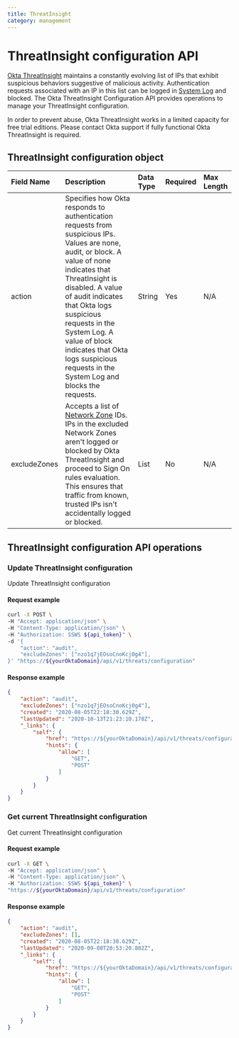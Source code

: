 ```yaml
---
title: ThreatInsight
category: management
---
```


# ThreatInsight configuration API

[Okta ThreatInsight](https://help.okta.com/okta_help.htm?id=ext_threatinsight) maintains a constantly evolving list of IPs that exhibit suspicious behaviors suggestive of malicious activity. Authentication requests associated with an IP in this list can be logged in [System Log](https://help.okta.com/en/prod/Content/Topics/Reports/Reports_SysLog.htm?cshid=ext_Reports_SysLog) and blocked. The Okta ThreatInsight Configuration API provides operations to manage your ThreatInsight configuration.

In order to prevent abuse, Okta ThreatInsight works in a limited capacity for free trial editions. Please contact Okta support if fully functional Okta ThreatInsight is required.

## ThreatInsight configuration object

| Field Name     | Description                                                         	| Data Type                                     | Required      | Max Length    |
| :------------- | :------------------------------------------------------------------	| :-------------------------------------------- | :------------ | :------------ |
| action         | Specifies how Okta responds to authentication requests from suspicious IPs. Values are none, audit, or block. A value of none indicates that ThreatInsight is disabled. A value of audit indicates that Okta logs suspicious requests in the System Log. A value of block indicates that Okta logs suspicious requests in the System Log and blocks the requests. | String                                        | Yes		| N/A           |
| excludeZones   | Accepts a list of [Network Zone](/docs/reference/api/zones/) IDs. IPs in the excluded Network Zones aren't logged or blocked by Okta ThreatInsight and proceed to Sign On rules evaluation. This ensures that traffic from known, trusted IPs isn't accidentally logged or blocked. | List	                                        | No		| N/A           |


## ThreatInsight configuration API operations

### Update ThreatInsight configuration

<ApiOperation method="post" url="/api/v1/threats/configuration" />

Update ThreatInsight configuration

#### Request example

```bash
curl -X POST \
-H "Accept: application/json" \
-H "Content-Type: application/json" \
-H "Authorization: SSWS ${api_token}" \
-d '{
    "action": "audit",
    "excludeZones": ["nzo1q7jEOsoCnoKcj0g4"],
}' "https://${yourOktaDomain}/api/v1/threats/configuration"
```

#### Response example

```json
{
    "action": "audit",
    "excludeZones": ["nzo1q7jEOsoCnoKcj0g4"],
    "created": "2020-08-05T22:18:30.629Z",
    "lastUpdated": "2020-10-13T21:23:10.178Z",
    "_links": {
        "self": {
            "href": "https://${yourOktaDomain}/api/v1/threats/configuration",
            "hints": {
                "allow": [
                    "GET",
                    "POST"
                ]
            }
        }
    }
}
```

### Get current ThreatInsight configuration

<ApiOperation method="get" url="/api/v1/threats/configuration" />

Get current ThreatInsight configuration

#### Request example

```bash
curl -X GET \
-H "Accept: application/json" \
-H "Content-Type: application/json" \
-H "Authorization: SSWS ${api_token}" \
"https://${yourOktaDomain}/api/v1/threats/configuration"
```

#### Response example
```json
{
    "action": "audit",
    "excludeZones": [],
    "created": "2020-08-05T22:18:30.629Z",
    "lastUpdated": "2020-09-08T20:53:20.882Z",
    "_links": {
        "self": {
            "href": "https://${yourOktaDomain}/api/v1/threats/configuration",
            "hints": {
                "allow": [
                    "GET",
                    "POST"
                ]
            }
        }
    }
}
```
